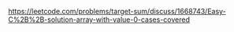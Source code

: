 https://leetcode.com/problems/target-sum/discuss/1668743/Easy-C%2B%2B-solution-array-with-value-0-cases-covered